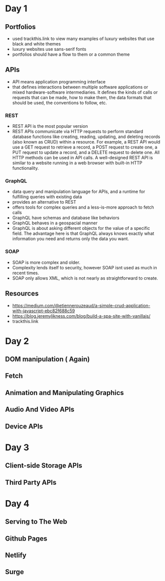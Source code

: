 # Day 1
## Portfolios 
- used trackthis.link to view many examples of luxury websites that use black and white themes
- luxury websites use sans-serif fonts
- portfolios should have a flow to them or a common theme
## APIs
- API means application programming interface
-  that defines interactions between multiple software applications or mixed hardware-software intermediaries. It defines the kinds of calls or requests that can be made, how to make them, the data formats that should be used, the conventions to follow, etc.
### REST 
- REST API is the most popular version 
- REST APIs communicate via HTTP requests to perform standard database functions like creating, reading, updating, and deleting records (also known as CRUD) within a resource. For example, a REST API would use a GET request to retrieve a record, a POST request to create one, a PUT request to update a record, and a DELETE request to delete one. All HTTP methods can be used in API calls. A well-designed REST API is similar to a website running in a web browser with built-in HTTP functionality.
### GraphQL
- data query and manipulation language for APIs, and a runtime for fulfilling queries with existing data
- provides an alternative to REST
- offers tools for complex queries and a less-is-more approach to fetch calls
- GraphQL have schemas and database like behaviors
- GraphQL behaves in a geospacial manner
- GraphQL is about asking different objects for the value of a specific field. The advantage here is that GraphQL always knows exactly what information you need and returns only the data you want.
### SOAP
- SOAP is more complex and older. 
- Complexity  lends itself to security, however SOAP isnt used as much in recent times.
- SOAP only allows XML, which is not nearly as straightforward to create.
## Resources 
- https://medium.com/@etiennerouzeaud/a-simple-crud-application-with-javascript-ebc82f688c59
- https://blog.jeremylikness.com/blog/build-a-spa-site-with-vanillajs/
- trackthis.link
# Day 2
## DOM manipulation ( Again)
## Fetch
## Animation and Manipulating Graphics
## Audio And Video APIs
## Device APIs

# Day 3
## Client-side Storage APIs
## Third Party APIs

# Day 4
## Serving to The Web
## Github Pages
## Netlify
## Surge
